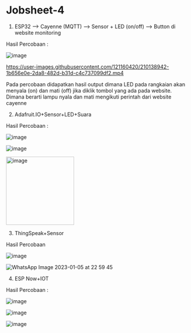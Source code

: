 # Jobsheet-4

1. ESP32 --> Cayenne (MQTT) --> Sensor + LED (on/off) --> Button di website monitoring

Hasil Percobaan :

![image](https://user-images.githubusercontent.com/121160420/210138755-ea54b4cd-2102-4726-a1c1-dd5d0d6f5cc0.png)


https://user-images.githubusercontent.com/121160420/210138942-1b656e0e-2da8-482d-b31d-c4c737099df2.mp4


Pada percobaan didapatkan hasil output dimana LED pada rangkaian akan menyala (on) dan mati (off) jika diklik tombol yang ada pada website. Dimana berarti lampu nyala dan mati mengikuti perintah dari website cayenne

2. Adafruit.IO+Sensor+LED+Suara

Hasil Percobaan :

![image](https://user-images.githubusercontent.com/121160420/211018526-a2c40eb1-0439-4fbd-aa72-a47f8e0eaf91.png)

![image](https://user-images.githubusercontent.com/121160420/211018578-de219a4e-9cb9-47a0-8079-190dbaf53894.png)

<img width="186" alt="image" src="https://user-images.githubusercontent.com/121160420/211018929-ace6bdb3-c0ff-450d-b3f9-e98228c9a27c.png">


3. ThingSpeak+Sensor

Hasil Percobaan 

![image](https://user-images.githubusercontent.com/121160420/211018211-d2c04bd3-9d2f-469f-94d4-2895952de827.png)

![WhatsApp Image 2023-01-05 at 22 59 45](https://user-images.githubusercontent.com/121160420/211016438-46da03e0-b944-445c-94f2-15f7bce27d93.jpg)

4. ESP Now+IOT 

Hasil Percobaan :

![image](https://user-images.githubusercontent.com/121160420/211019154-0d966a37-0995-43fb-b893-1cfe149f02f8.png)

![image](https://user-images.githubusercontent.com/121160420/211019198-b290f75e-5de1-49f4-a360-7e865f372cf0.png)

![image](https://user-images.githubusercontent.com/121160420/211019256-addb5a15-0837-4b08-a8d4-25b6c988689d.png)
